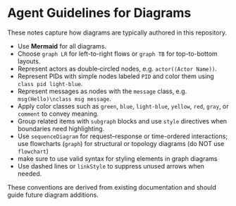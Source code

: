 # Agent Guidelines for Diagrams

These notes capture how diagrams are typically authored in this repository.

- Use **Mermaid** for all diagrams.
- Choose `graph LR` for left-to-right flows or `graph TB` for top-to-bottom layouts.
- Represent actors as double‑circled nodes, e.g. `actor((Actor Name))`.
- Represent PIDs with simple nodes labeled `PID` and color them using `class pid light-blue`.
- Represent messages as nodes with the `message` class, e.g. `msg(Hello)\nclass msg message`.
- Apply color classes such as `green`, `blue`, `light-blue`, `yellow`, `red`, `gray`, or `comment` to convey meaning.
- Group related items with `subgraph` blocks and use `style` directives when boundaries need highlighting.
- Use `sequenceDiagram` for request–response or time-ordered interactions; use flowcharts (`graph`) for structural or topology diagrams (do NOT use `flowchart`)
- make sure to use valid syntax for styling elements in graph diagrams
- Use dashed lines or `linkStyle` to suppress unused arrows when needed.

These conventions are derived from existing documentation and should guide future diagram additions.
